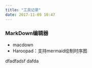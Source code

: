 ```yaml
---
title: "工具记录"
date: 2017-11-09 10:47
---
```


### MarkDown编辑器
* macdown
* Haroopad：支持mermaid绘制时序图

dfadfadsf
dafda
